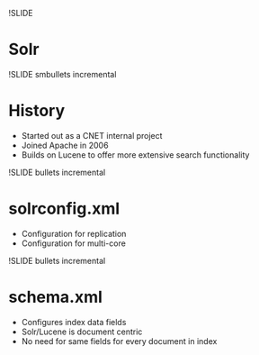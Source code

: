 !SLIDE
# Solr #

!SLIDE smbullets incremental
# History #
* Started out as a CNET internal project
* Joined Apache in 2006
* Builds on Lucene to offer more extensive search functionality

!SLIDE bullets incremental
# solrconfig.xml #

* Configuration for replication
* Configuration for multi-core

!SLIDE bullets incremental
# schema.xml #

* Configures index data fields
* Solr/Lucene is document centric
* No need for same fields for every document in index
